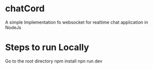 # chatCord
A simple Implementation fo websocket for realtime chat application in NodeJs 

# Steps to run Locally
Go to the root directory
npm install
npn run dev
